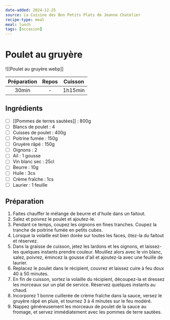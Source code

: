 ```yaml
---
date-added: 2024-12-25
source: La Cuisine des Bon Petits Plats de Jeanne Chatelier
recipe-type: meal
meal: lunch
tags: [occasion]
---
```


# Poulet au gruyère

![[Poulet au gruyère.webp]]

| Préparation | Repos | Cuisson |
|:-----------:|:-----:|:-------:|
|    30min    |   -   | 1h15min |

## Ingrédients

- [ ] [[Pommes de terres sautées]] : 800g
- [ ] Blancs de poulet : 4
- [ ] Cuisses de poulet : 400g
- [ ] Poitrine fumée : 150g
- [ ] Gruyère râpé : 150g
- [ ] Oignons : 2
- [ ] Ail : 1 gousse
- [ ] Vin blanc sec : 25cl
- [ ] Beurre : 10g
- [ ] Huile : 3cs
- [ ] Crème fraîche : 1cs
- [ ] Laurier : 1 feuille

## Préparation

1. Faites chauffer le mélange de beurre et d'huile dans un faitout.
2. Salez et poivrez le poulet et ajoutez-le.
3. Pendant ce temps, coupez les oignons en fines tranches. Coupez la tranche de poitrine fumée en petits cubes.
4. Lorsque la volaille est bien dorée sur toutes les faces, ôtez-la du faitout et réservez.
5. Dans la graisse de cuisson, jetez les lardons et les oignons, et laissez-les quelques instants prendre couleur. Mouillez alors avec le vin blanc, salez, poivrez, émincez la gousse d'ail et ajoutez-la avec une feuille de laurier.
6. Replacez le poulet dans le récipient, couvrez et laissez cuire à feu doux 40 à 50 minutes.
7. En fin de cuisson, sortez la volaille du récipient, découpez-la et dressez les morceaux sur un plat de service. Réservez quelques instants au chaud.
8. Incorporez 1 bonne cuillerée de crème fraîche dans la sauce, versez le gruyère râpé en pluie, et tournez 3 à 4 minutes sur le feu modéré.
9. Nappez généreusement les morceaux de poulet de la sauce au fromage, et servez immédiatement avec les pommes de terre sautées.
